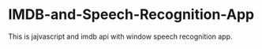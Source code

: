 # IMDB-and-Speech-Recognition-App
This is jajvascript and imdb api with window speech recognition app.
